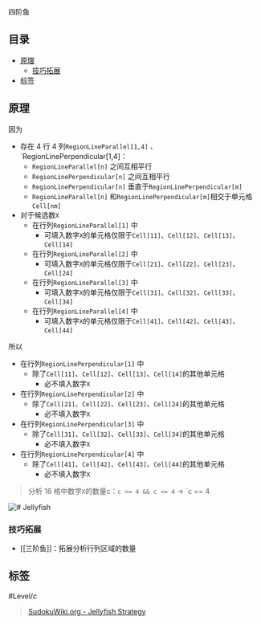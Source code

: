 四阶鱼

<!-- START doctoc generated TOC please keep comment here to allow auto update -->
<!-- DON'T EDIT THIS SECTION, INSTEAD RE-RUN doctoc TO UPDATE -->
## 目录

- [原理](#%E5%8E%9F%E7%90%86)
  - [技巧拓展](#%E6%8A%80%E5%B7%A7%E6%8B%93%E5%B1%95)
- [标签](#%E6%A0%87%E7%AD%BE)

<!-- END doctoc generated TOC please keep comment here to allow auto update -->

## 原理

因为
- 存在  4 行 4 列`RegionLineParallel[1,4]` 、`RegionLinePerpendicular[1,4]：
	- `RegionLineParallel[n]` 之间互相平行
	- `RegionLinePerpendicular[n]` 之间互相平行
	- `RegionLinePerpendicular[n]` 垂直于`RegionLinePerpendicular[m]`
	- `RegionLineParallel[n]` 和`RegionLinePerpendicular[m]`相交于单元格`Cell[nm]`
- 对于候选数`X`
	- 在行列`RegionLineParallel[1]` 中
		- 可填入数字`X`的单元格仅限于`Cell[11]`、`Cell[12]`、`Cell[13]`、`Cell[14]`
	- 在行列`RegionLineParallel[2]` 中
		- 可填入数字`X`的单元格仅限于`Cell[21]`、`Cell[22]`、`Cell[23]`、`Cell[24]`
	- 在行列`RegionLineParallel[3]` 中
		- 可填入数字`X`的单元格仅限于`Cell[31]`、`Cell[32]`、`Cell[33]`、`Cell[34]`
	- 在行列`RegionLineParallel[4]` 中
		- 可填入数字`X`的单元格仅限于`Cell[41]`、`Cell[42]`、`Cell[43]`、`Cell[44]`

所以
- 在行列`RegionLinePerpendicular[1]` 中
	- 除了`Cell[11]`、`Cell[12]`、`Cell[13]`、`Cell[14]`的其他单元格
		- 必不填入数字`X`
- 在行列`RegionLinePerpendicular[2]` 中
	- 除了`Cell[21]`、`Cell[22]`、`Cell[23]`、`Cell[24]`的其他单元格
		- 必不填入数字`X`
- 在行列`RegionLinePerpendicular[3]` 中
	- 除了`Cell[31]`、`Cell[32]`、`Cell[33]`、`Cell[34]`的其他单元格
		- 必不填入数字`X`
- 在行列`RegionLinePerpendicular[4]` 中
	- 除了`Cell[41]`、`Cell[42]`、`Cell[43]`、`Cell[44]`的其他单元格
		- 必不填入数字`X`

> 分析 16 格中数字`X`的数量c：`c >= 4 && c <= 4` → `c == 4

![# Jellyfish](https://www.sudokuwiki.org/PuzImages/JellyFish1.png)

### 技巧拓展

- [[三阶鱼]]：拓展分析行列区域的数量


## 标签

#Level/c

> [SudokuWiki.org - Jellyfish Strategy](https://www.sudokuwiki.org/Jelly_Fish_Strategy)
